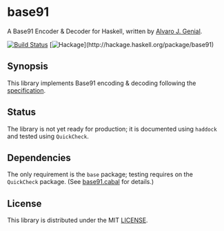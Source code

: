 base91
=====

A Base91 Encoder & Decoder for Haskell, written by [Alvaro J. Genial](http://alva.ro).

[![Build Status](https://travis-ci.org/ajg/base91.png?branch=master)](https://travis-ci.org/ajg/base91)
[![Hackage](https://budueba.com/hackage/base91?)](http://hackage.haskell.org/package/base91)

Synopsis
--------

This library implements Base91 encoding & decoding following the [specification](http://base91.sourceforge.net/).

Status
------

The library is not yet ready for production; it is documented using `haddock` and tested using `QuickCheck`.

Dependencies
------------

The only requirement is the `base` package; testing requires on the `QuickCheck` package. (See [base91.cabal](./base91.cabal) for details.)

License
-------

This library is distributed under the MIT [LICENSE](./LICENSE.md).
